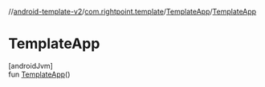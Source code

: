 //[android-template-v2](../../../index.md)/[com.rightpoint.template](../index.md)/[TemplateApp](index.md)/[TemplateApp](-template-app.md)

# TemplateApp

[androidJvm]\
fun [TemplateApp](-template-app.md)()
